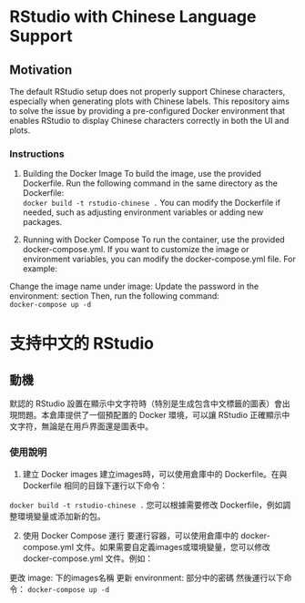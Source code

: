 # RStudio with Chinese Language Support
## Motivation

The default RStudio setup does not properly support Chinese characters, especially when generating plots with Chinese labels. This repository aims to solve the issue by providing a pre-configured Docker environment that enables RStudio to display Chinese characters correctly in both the UI and plots.

### Instructions

1. Building the Docker Image
To build the image, use the provided Dockerfile. Run the following command in the same directory as the Dockerfile:  
`docker build -t rstudio-chinese .`
You can modify the Dockerfile if needed, such as adjusting environment variables or adding new packages.

2. Running with Docker Compose
To run the container, use the provided docker-compose.yml. If you want to customize the image or environment variables, you can modify the docker-compose.yml file. For example:

Change the image name under image:
Update the password in the environment: section
Then, run the following command:  
`docker-compose up -d`
# 支持中文的 RStudio
## 動機

默認的 RStudio 設置在顯示中文字符時（特別是生成包含中文標籤的圖表）會出現問題。本倉庫提供了一個預配置的 Docker 環境，可以讓 RStudio 正確顯示中文字符，無論是在用戶界面還是圖表中。

### 使用說明

1. 建立 Docker images
建立images時，可以使用倉庫中的 Dockerfile。在與 Dockerfile 相同的目錄下運行以下命令：

`docker build -t rstudio-chinese .`
您可以根據需要修改 Dockerfile，例如調整環境變量或添加新的包。

2. 使用 Docker Compose 運行
要運行容器，可以使用倉庫中的 docker-compose.yml 文件。如果需要自定義images或環境變量，您可以修改 docker-compose.yml 文件。例如：

更改 image: 下的images名稱
更新 environment: 部分中的密碼
然後運行以下命令：
`docker-compose up -d`
